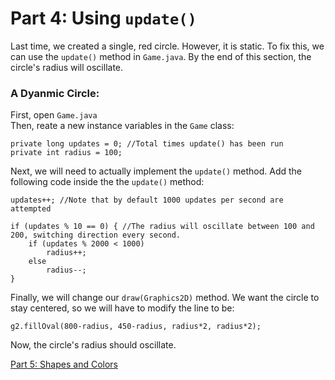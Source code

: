 # Part 4: Using `update()`

Last time, we created a single, red circle. However, it is static.
To fix this, we can use the `update()` method in `Game.java`.
By the end of this section, the circle's radius will oscillate.

### A Dyanmic Circle:
First, open `Game.java`  
Then, reate a new instance variables in the `Game` class:
    
    private long updates = 0; //Total times update() has been run
    private int radius = 100;
    
Next, we will need to actually implement the `update()` method.  Add the following code inside the the `update()` method:
    
    updates++; //Note that by default 1000 updates per second are attempted
    
    if (updates % 10 == 0) { //The radius will oscillate between 100 and 200, switching direction every second.
        if (updates % 2000 < 1000)
            radius++;
        else
            radius--;
    }
    
Finally, we will change our `draw(Graphics2D)` method. We want the circle to stay centered, so we will have to modify the line to be:

    g2.fillOval(800-radius, 450-radius, radius*2, radius*2);
    
Now, the circle's radius should oscillate.  
 
 [Part 5: Shapes and Colors](https://github.com/Motirock/An-Introduction-To-Java-Graphics/edit/main/Tutorials/Part%205)
            
